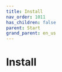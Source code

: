 ```yaml
---
title: Install
nav_order: 1011
has_children: false
parent: Start
grand_parent: en_us
---
```


# Install
